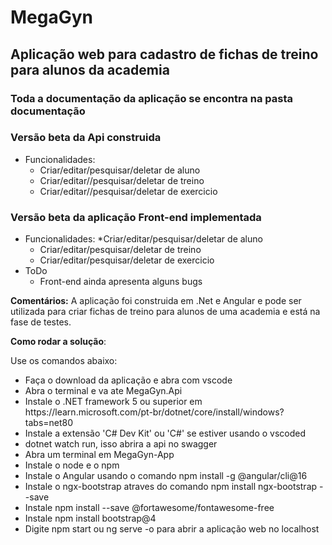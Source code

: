 # MegaGyn
 
## Aplicação web para cadastro de fichas de treino para alunos da academia

### Toda a documentação da aplicação se encontra na pasta documentação

### Versão beta da Api construida
* Funcionalidades:
   * Criar/editar/pesquisar/deletar de aluno
   * Criar/editar//pesquisar/deletar de treino
   * Criar/editar//pesquisar/deletar de exercicio
### Versão beta da aplicação Front-end implementada
* Funcionalidades:
	*Criar/editar/pesquisar/deletar de aluno
   * Criar/editar/pesquisar/deletar de treino
   * Criar/editar/pesquisar/deletar de exercicio
* ToDo
   * Front-end ainda apresenta alguns bugs

**Comentários:** A aplicação foi construida em .Net e Angular e pode ser utilizada para criar fichas de treino para alunos de uma academia e está na fase de testes.

**Como rodar a solução**: 

Use os comandos abaixo: 
<ul>
<li>Faça o download da aplicação e abra com vscode</li>
<li>Abra o terminal e va ate MegaGyn.Api</li>
<li>Instale o .NET framework 5 ou superior em https://learn.microsoft.com/pt-br/dotnet/core/install/windows?tabs=net80</li>
<li>Instale a extensão 'C# Dev Kit' ou 'C#' se estiver usando o vscoded</li>
<li>dotnet watch run, isso abrira a api no swagger</li>
<li>Abra um terminal em MegaGyn-App</li>
<li>Instale o node e o npm</li>
<li>Instale o Angular usando o comando npm install -g @angular/cli@16</li>
<li>Instale o ngx-bootstrap atraves do comando npm install ngx-bootstrap --save</li>
<li>Instale npm install --save @fortawesome/fontawesome-free</li>
<li>Instale npm install bootstrap@4</li>
<li>Digite npm start ou ng serve -o para abrir a aplicação web no localhost</li>
</ul>